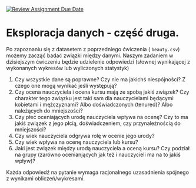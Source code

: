 [![Review Assignment Due Date](https://classroom.github.com/assets/deadline-readme-button-24ddc0f5d75046c5622901739e7c5dd533143b0c8e959d652212380cedb1ea36.svg)](https://classroom.github.com/a/G6v997cM)
# Eksploracja danych - część druga.

Po zapoznaniu się z datasetem z poprzedniego ćwiczenia ( `beauty.csv`) możemy zacząć badać związki między danymi.
Naszym zadaniem w dzisiejszym ćwiczeniu będzie udzielenie odpowiedzi (słownej wynikającej z wykonanych wykresów lub wyliczonych statystyk) 

1. Czy wszystkie dane są poprawne? Czy nie ma jakichś niespójności? Z czego one mogą wynikać jeśli występują?
2. Czy ocena nauczyciela i ocena kursu mają ze spobą jakiś związek? Czy charakter tego związku jest taki sam dla nauczycielami będącymi kobietami i mężczyznami? Albo doświadczonych (tenured)? Albo należących do mniejszości?
3. Czy płeć oceniających urodę nauczyciela wpływa na ocenę? Czy to ma jakiś związek z jego płcią, doświadczeniem, czy przynależnością do mniejszości?
4. Czy wiek nauczyciela odgrywa rolę w ocenie jego urody?
5. Czy wiek wpływa na ocenę nauczyciela lub kursu?
6. Jaki jest związek między urodą nauczyciela a oceną kursu? Czy podział na grupy (zarówno ocenianjących jak też i nauczycieli ma na to jakiś wpływ)?

Każda odpowiedź na pytanie wymaga racjonalnego uzasadnienia spójnego z wynikami obliczeń/wykresami. 


